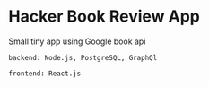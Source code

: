 # Hacker Book Review App

Small tiny app using Google book api
``````
backend: Node.js, PostgreSQL, GraphQl 
``````
``````
frontend: React.js
``````